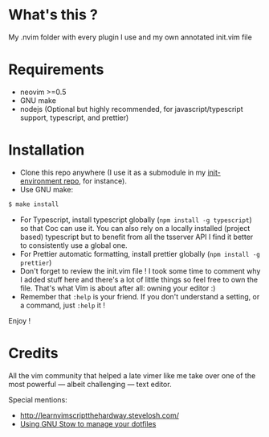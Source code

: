# What's this ?
My .nvim folder with every plugin I use and my own annotated init.vim file

# Requirements

- neovim >=0.5
- GNU make
- nodejs (Optional but highly recommended, for javascript/typescript support, typescript, and prettier)

# Installation

- Clone this repo anywhere (I use it as a submodule in my [init-environment repo](https://github.com/stephanetrebel/init-environment), for instance).
- Use GNU make:

```bash
$ make install
```

- For Typescript, install typescript globally (`npm install -g typescript`) so that Coc can use it. You can also rely on a locally installed (project based) typescript but to benefit from all the tsserver API I find it better to consistently use a global one.
- For Prettier automatic formatting, install prettier globally (`npm install -g prettier`)
- Don't forget to review the init.vim file ! I took some time to comment why I added stuff here and there's a lot of little things so feel free to own the file. That's what Vim is about after all: owning your editor :)
- Remember that `:help` is your friend. If you don't understand a setting, or a command, just `:help` it !

Enjoy !

# Credits

All the vim community that helped a late vimer like me take over one of the most
powerful — albeit challenging — text editor.

Special mentions:

- http://learnvimscriptthehardway.stevelosh.com/
- [Using GNU Stow to manage your dotfiles](http://brandon.invergo.net/news/2012-05-26-using-gnu-stow-to-manage-your-dotfiles.html)
